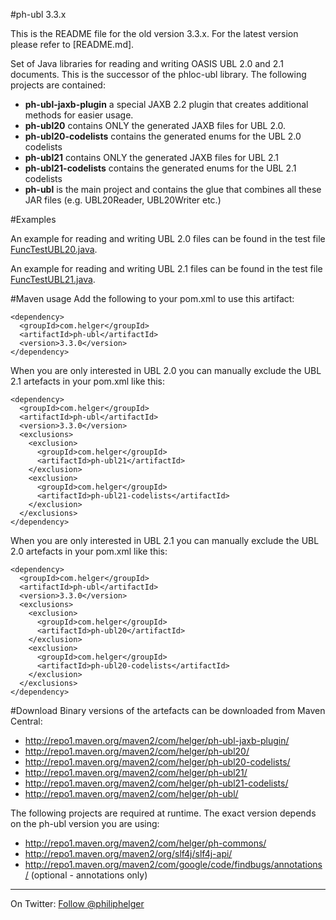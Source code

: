 #ph-ubl 3.3.x

This is the README file for the old version 3.3.x. For the latest version please refer to [README.md].

Set of Java libraries for reading and writing OASIS UBL 2.0 and 2.1 documents.
This is the successor of the phloc-ubl library.
The following projects are contained:

  * **ph-ubl-jaxb-plugin** a special JAXB 2.2 plugin that creates additional methods for easier usage.
  * **ph-ubl20** contains ONLY the generated JAXB files for UBL 2.0.
  * **ph-ubl20-codelists** contains the generated enums for the UBL 2.0 codelists
  * **ph-ubl21** contains ONLY the generated JAXB files for UBL 2.1
  * **ph-ubl21-codelists** contains the generated enums for the UBL 2.1 codelists
  * **ph-ubl** is the main project and contains the glue that combines all these JAR files (e.g. UBL20Reader, UBL20Writer etc.)
  
#Examples

An example for reading and writing UBL 2.0 files can be found in the test file [FuncTestUBL20.java](https://github.com/phax/ph-ubl/blob/master/ph-ubl/src/test/java/com/helger/ubl/FuncTestUBL20.java).

An example for reading and writing UBL 2.1 files can be found in the test file [FuncTestUBL21.java](https://github.com/phax/ph-ubl/blob/master/ph-ubl/src/test/java/com/helger/ubl/FuncTestUBL21.java).

#Maven usage
Add the following to your pom.xml to use this artifact:

```
<dependency>
  <groupId>com.helger</groupId>
  <artifactId>ph-ubl</artifactId>
  <version>3.3.0</version>
</dependency>
```

When you are only interested in UBL 2.0 you can manually exclude the UBL 2.1 artefacts in your pom.xml like this:

```
<dependency>
  <groupId>com.helger</groupId>
  <artifactId>ph-ubl</artifactId>
  <version>3.3.0</version>
  <exclusions>
    <exclusion>
      <groupId>com.helger</groupId>
      <artifactId>ph-ubl21</artifactId>
    </exclusion>
    <exclusion>
      <groupId>com.helger</groupId>
      <artifactId>ph-ubl21-codelists</artifactId>
    </exclusion>
  </exclusions>
</dependency>
```

When you are only interested in UBL 2.1 you can manually exclude the UBL 2.0 artefacts in your pom.xml like this:

```
<dependency>
  <groupId>com.helger</groupId>
  <artifactId>ph-ubl</artifactId>
  <version>3.3.0</version>
  <exclusions>
    <exclusion>
      <groupId>com.helger</groupId>
      <artifactId>ph-ubl20</artifactId>
    </exclusion>
    <exclusion>
      <groupId>com.helger</groupId>
      <artifactId>ph-ubl20-codelists</artifactId>
    </exclusion>
  </exclusions>
</dependency>
```

#Download
Binary versions of the artefacts can be downloaded from Maven Central:

  * http://repo1.maven.org/maven2/com/helger/ph-ubl-jaxb-plugin/
  * http://repo1.maven.org/maven2/com/helger/ph-ubl20/
  * http://repo1.maven.org/maven2/com/helger/ph-ubl20-codelists/
  * http://repo1.maven.org/maven2/com/helger/ph-ubl21/
  * http://repo1.maven.org/maven2/com/helger/ph-ubl21-codelists/
  * http://repo1.maven.org/maven2/com/helger/ph-ubl/
  
The following projects are required at runtime. The exact version depends on the ph-ubl version you are using:

  * http://repo1.maven.org/maven2/com/helger/ph-commons/
  * http://repo1.maven.org/maven2/org/slf4j/slf4j-api/
  * http://repo1.maven.org/maven2/com/google/code/findbugs/annotations/ (optional - annotations only)

---

On Twitter: <a href="https://twitter.com/philiphelger">Follow @philiphelger</a>

